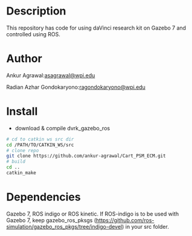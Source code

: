 Description
====================
This repository has code for using daVinci research kit on Gazebo 7 and controlled using ROS.

# Author

Ankur Agrawal:asagrawal@wpi.edu

Radian Azhar Gondokaryono:ragondokaryono@wpi.edu


# Install
* download & compile dvrk_gazebo_ros

```sh
# cd to catkin ws src dir
cd /PATH/TO/CATKIN_WS/src
# clone repo
git clone https://github.com/ankur-agrawal/Cart_PSM_ECM.git
# build
cd ..
catkin_make
```

# Dependencies

Gazebo 7, ROS indigo or ROS kinetic. If ROS-indigo is to be used with Gazebo 7, keep gazebo_ros_pksgs (https://github.com/ros-simulation/gazebo_ros_pkgs/tree/indigo-devel) in your src folder.
